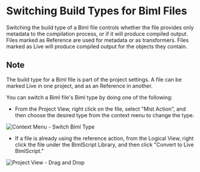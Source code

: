 # Switching Build Types for Biml Files

Switching the build type of a Biml file controls whether the file provides only metadata to the compilation process, or if it will produce compiled output. Files marked as Reference are used for metadata or as transformers. Files marked as Live will produce compiled output for the objects they contain.

## Note

The build type for a Biml file is part of the project settings. A file can be marked Live in one project, and as an Reference in another.

<!--They can also be marked differently in the same project, by using <a href="025_ProjectConfigurations.html">Project Configurations</a>.-->

You can switch a Biml file's Biml type by doing one of the following:

* From the Project View, right click on the file, select "Mist Action", and then choose the desired type from the context menu to change the type.

![Context Menu - Switch Biml Type](https://varigencecom.blob.core.windows.net/walkthroughs/015_Step01-2.png)

* If a file is already using the reference action, from the Logical View, right click the file under the BimlScript Library, and then click "Convert to Live BimlScript."

![Project View - Drag and Drop](https://varigencecom.blob.core.windows.net/walkthroughs/015_Step02-2.png)